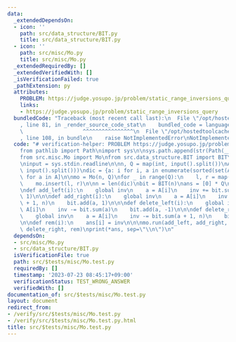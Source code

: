```yaml
---
data:
  _extendedDependsOn:
  - icon: ''
    path: src/data_structure/BIT.py
    title: src/data_structure/BIT.py
  - icon: ''
    path: src/misc/Mo.py
    title: src/misc/Mo.py
  _extendedRequiredBy: []
  _extendedVerifiedWith: []
  _isVerificationFailed: true
  _pathExtension: py
  attributes:
    PROBLEM: https://judge.yosupo.jp/problem/static_range_inversions_query
    links:
    - https://judge.yosupo.jp/problem/static_range_inversions_query
  bundledCode: "Traceback (most recent call last):\n  File \"/opt/hostedtoolcache/Python/3.11.4/x64/lib/python3.11/site-packages/onlinejudge_verify/documentation/build.py\"\
    , line 81, in _render_source_code_stat\n    bundled_code = language.bundle(\n\
    \                   ^^^^^^^^^^^^^^^^\n  File \"/opt/hostedtoolcache/Python/3.11.4/x64/lib/python3.11/site-packages/onlinejudge_verify/languages/python.py\"\
    , line 108, in bundle\n    raise NotImplementedError\nNotImplementedError\n"
  code: "# verification-helper: PROBLEM https://judge.yosupo.jp/problem/static_range_inversions_query\n\
    from pathlib import Path\nimport sys\n\nsys.path.append(str(Path(__file__).resolve().parent.parent.parent.parent))\n\
    from src.misc.Mo import Mo\nfrom src.data_structure.BIT import BIT\nimport sys\n\
    \ninput = sys.stdin.readline\n\nn, Q = map(int, input().split())\nA = list(map(int,\
    \ input().split()))\ndic = {a: i for i, a in enumerate(sorted(set(A)))}\nA = [dic[a]\
    \ for a in A]\n\nmo = Mo(n, Q)\nfor _ in range(Q):\n    l, r = map(int, input().split())\n\
    \    mo.insert(l, r)\n\nn = len(dic)\nbit = BIT(n)\nans = [0] * Q\ninv = 0\n\n\
    \ndef add_left(i):\n    global inv\n    a = A[i]\n    inv += bit.sum(a)\n    bit.add(a,\
    \ 1)\n\n\ndef add_right(i):\n    global inv\n    a = A[i]\n    inv += bit.sum(a\
    \ + 1, n)\n    bit.add(a, 1)\n\n\ndef delete_left(i):\n    global inv\n    a =\
    \ A[i]\n    inv -= bit.sum(a)\n    bit.add(a, -1)\n\n\ndef delete_right(i):\n\
    \    global inv\n    a = A[i]\n    inv -= bit.sum(a + 1, n)\n    bit.add(a, -1)\n\
    \n\ndef rem(i):\n    ans[i] = inv\n\n\nmo.run(add_left, add_right, delete_left,\
    \ delete_right, rem)\nprint(*ans, sep=\"\\n\")\n"
  dependsOn:
  - src/misc/Mo.py
  - src/data_structure/BIT.py
  isVerificationFile: true
  path: src/$tests/misc/Mo.test.py
  requiredBy: []
  timestamp: '2023-07-23 08:45:17+09:00'
  verificationStatus: TEST_WRONG_ANSWER
  verifiedWith: []
documentation_of: src/$tests/misc/Mo.test.py
layout: document
redirect_from:
- /verify/src/$tests/misc/Mo.test.py
- /verify/src/$tests/misc/Mo.test.py.html
title: src/$tests/misc/Mo.test.py
---
```

